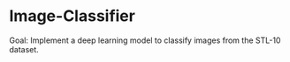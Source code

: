 # Image-Classifier
Goal: Implement a deep learning model to classify images from the STL-10 dataset.
